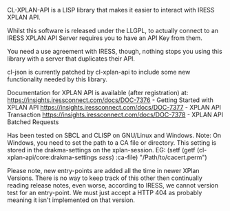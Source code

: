 CL-XPLAN-API is a LISP library that makes it easier to interact with IRESS XPLAN API.

Whilst this software is released under the LLGPL, to actually connect to an IRESS XPLAN API Server requires you to have an API Key from them.

You need a use agreement with IRESS, though, nothing stops you using this library with a server that duplicates their API.

cl-json is currently patched by cl-xplan-api to include some new functionality needed by this library.

Documentation for XPLAN API is available (after registration) at:
https://insights.iressconnect.com/docs/DOC-7376 - Getting Started with XPLAN API
https://insights.iressconnect.com/docs/DOC-7377 - XPLAN API Transaction
https://insights.iressconnect.com/docs/DOC-7378 - XPLAN API Batched Requests

Has been tested on SBCL and CLISP on GNU/Linux and Windows.
Note: On Windows, you need to set the path to a CA file or directory.
This setting is stored in the drakma-settings on the xplan-session.
EG:
(setf
 (getf (cl-xplan-api/core:drakma-settings *sess*) :ca-file)
 "/Path/to/cacert.perm")

Please note, new entry-points are added all the time in newer XPlan Versions.
There is no way to keep track of this other then continually reading release notes, even worse, according to IRESS, we cannot version test for an entry-point.
We must just accept a HTTP 404 as probably meaning it isn't implemented on that version.
